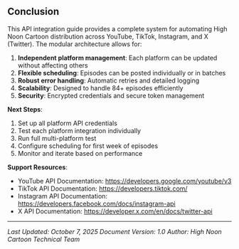 ## Conclusion

This API integration guide provides a complete system for automating High Noon Cartoon distribution across YouTube, TikTok, Instagram, and X (Twitter). The modular architecture allows for:

1. **Independent platform management**: Each platform can be updated without affecting others
2. **Flexible scheduling**: Episodes can be posted individually or in batches
3. **Robust error handling**: Automatic retries and detailed logging
4. **Scalability**: Designed to handle 84+ episodes efficiently
5. **Security**: Encrypted credentials and secure token management

**Next Steps**:
1. Set up all platform API credentials
2. Test each platform integration individually
3. Run full multi-platform test
4. Configure scheduling for first week of episodes
5. Monitor and iterate based on performance

**Support Resources**:
- YouTube API Documentation: https://developers.google.com/youtube/v3
- TikTok API Documentation: https://developers.tiktok.com/
- Instagram API Documentation: https://developers.facebook.com/docs/instagram-api
- X API Documentation: https://developer.x.com/en/docs/twitter-api

---

*Last Updated: October 7, 2025*
*Document Version: 1.0*
*Author: High Noon Cartoon Technical Team*
